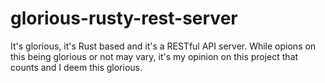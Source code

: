 # glorious-rusty-rest-server
It's glorious, it's Rust based and it's a RESTful API server. While opions on this being glorious or not may vary, it's my opinion on this project that counts and I deem this glorious.
